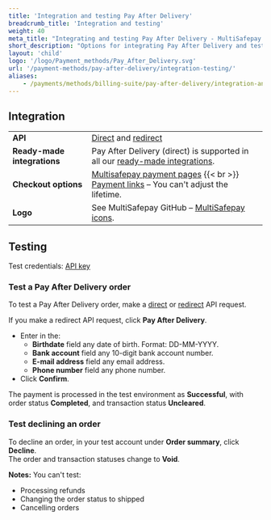 ```yaml
---
title: 'Integration and testing Pay After Delivery'
breadcrumb_title: 'Integration and testing'
weight: 40
meta_title: "Integrating and testing Pay After Delivery - MultiSafepay Docs"
short_description: "Options for integrating Pay After Delivery and testing payments"
layout: 'child'
logo: '/logo/Payment_methods/Pay_After_Delivery.svg'
url: '/payment-methods/pay-after-delivery/integration-testing/'
aliases:
    - /payments/methods/billing-suite/pay-after-delivery/integration-and-testing/
---
```

## Integration

| | |
|---|---|
| **API** | [Direct](/api/#pay-after-delivery---direct) and [redirect](/api/#pay-after-delivery---redirect) |
| **Ready-made integrations** | Pay After Delivery (direct) is supported in all our [ready-made integrations](/ecommerce-platforms/).   |
| **Checkout options** | [Multisafepay payment pages](/payment-pages/) {{< br >}} [Payment links](/payment-links/about/) – You can't adjust the lifetime. |
| **Logo** | See MultiSafepay GitHub – [MultiSafepay icons](https://github.com/MultiSafepay/MultiSafepay-icons). |

## Testing

Test credentials: [API key](/account/site-id-api-key-secure-code/)

### Test a Pay After Delivery order


To test a Pay After Delivery order, make a [direct](api/#pay-after-delivery---direct) or [redirect](api/#pay-after-delivery---redirect) API request.

If you make a redirect API request, click **Pay After Delivery**.  
- Enter in the:
  - **Birthdate** field any date of birth. Format: DD-MM-YYYY.
  - **Bank account** field any 10-digit bank account number.
  - **E-mail address** field any email address.
  - **Phone number** field any phone number.  
- Click **Confirm**.

The payment is processed in the test environment as **Successful**, with order status **Completed**, and transaction status **Uncleared**.

### Test declining an order

To decline an order, in your test account under **Order summary**, click **Decline**.  
The order and transaction statuses change to **Void**.

**Notes:** 
You can't test:  
  - Processing refunds
  - Changing the order status to shipped
  - Cancelling orders

